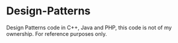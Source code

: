 # Design-Patterns
Design Patterns code in C++, Java and PHP, this code is not of my ownership. For reference purposes only.
